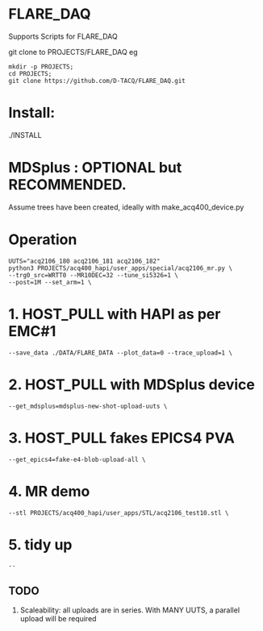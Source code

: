 # FLARE_DAQ

Supports Scripts for FLARE_DAQ

git clone to PROJECTS/FLARE_DAQ
eg
```
mkdir -p PROJECTS;
cd PROJECTS;
git clone https://github.com/D-TACQ/FLARE_DAQ.git
```
 # Install:
./INSTALL

 # MDSplus : OPTIONAL but RECOMMENDED.
Assume trees have been created, ideally with make_acq400_device.py

 # Operation

```
UUTS="acq2106_180 acq2106_181 acq2106_182"
python3 PROJECTS/acq400_hapi/user_apps/special/acq2106_mr.py \
--trg0_src=WRTT0 --MR10DEC=32 --tune_si5326=1 \
--post=1M --set_arm=1 \
```
  # 1. HOST_PULL with HAPI as per EMC#1
```
--save_data ./DATA/FLARE_DATA --plot_data=0 --trace_upload=1 \
```
  # 2. HOST_PULL with MDSplus device
```
--get_mdsplus=mdsplus-new-shot-upload-uuts \
```
  # 3. HOST_PULL fakes EPICS4 PVA
```
--get_epics4=fake-e4-blob-upload-all \
```
  # 4. MR demo
```
--stl PROJECTS/acq400_hapi/user_apps/STL/acq2106_test10.stl \
```
  # 5. tidy up
```
--
```

## TODO
1. Scaleability: all uploads are in series. With MANY UUTS, a parallel upload will be required
